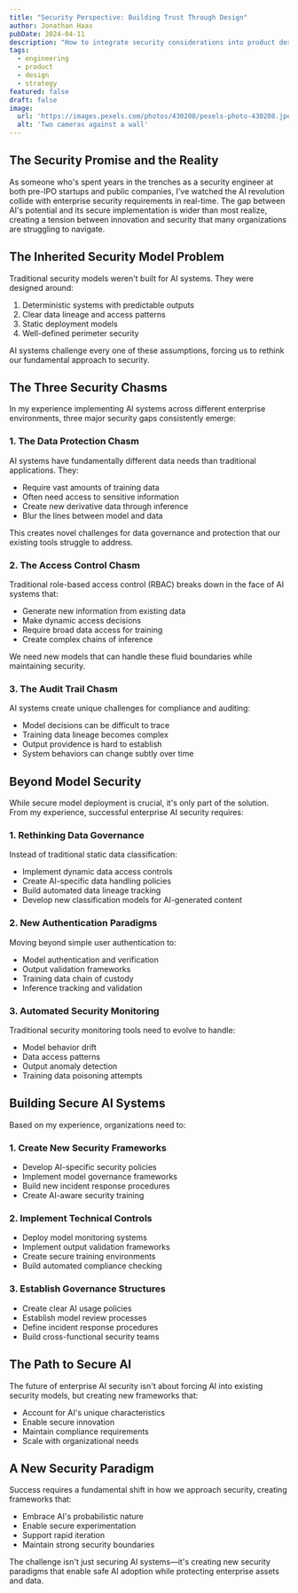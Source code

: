 ```yaml
---
title: "Security Perspective: Building Trust Through Design"
author: Jonathan Haas
pubDate: 2024-04-11
description: "How to integrate security considerations into product design and development"
tags:
  - engineering
  - product
  - design
  - strategy
featured: false
draft: false
image:
  url: 'https://images.pexels.com/photos/430208/pexels-photo-430208.jpeg?auto=compress&cs=tinysrgb&w=1260&h=750&dpr=2'
  alt: 'Two cameras against a wall'
---
```


## The Security Promise and the Reality

As someone who's spent years in the trenches as a security engineer at both
pre-IPO startups and public companies, I've watched the AI revolution collide
with enterprise security requirements in real-time. The gap between AI's
potential and its secure implementation is wider than most realize, creating a
tension between innovation and security that many organizations are struggling
to navigate.

## The Inherited Security Model Problem

Traditional security models weren't built for AI systems. They were designed
around:

1. Deterministic systems with predictable outputs
2. Clear data lineage and access patterns
3. Static deployment models
4. Well-defined perimeter security

AI systems challenge every one of these assumptions, forcing us to rethink our
fundamental approach to security.

## The Three Security Chasms

In my experience implementing AI systems across different enterprise
environments, three major security gaps consistently emerge:

### 1. The Data Protection Chasm

AI systems have fundamentally different data needs than traditional
applications. They:

- Require vast amounts of training data
- Often need access to sensitive information
- Create new derivative data through inference
- Blur the lines between model and data

This creates novel challenges for data governance and protection that our
existing tools struggle to address.

### 2. The Access Control Chasm

Traditional role-based access control (RBAC) breaks down in the face of AI
systems that:

- Generate new information from existing data
- Make dynamic access decisions
- Require broad data access for training
- Create complex chains of inference

We need new models that can handle these fluid boundaries while maintaining
security.

### 3. The Audit Trail Chasm

AI systems create unique challenges for compliance and auditing:

- Model decisions can be difficult to trace
- Training data lineage becomes complex
- Output providence is hard to establish
- System behaviors can change subtly over time

## Beyond Model Security

While secure model deployment is crucial, it's only part of the solution. From
my experience, successful enterprise AI security requires:

### 1. Rethinking Data Governance

Instead of traditional static data classification:

- Implement dynamic data access controls
- Create AI-specific data handling policies
- Build automated data lineage tracking
- Develop new classification models for AI-generated content

### 2. New Authentication Paradigms

Moving beyond simple user authentication to:

- Model authentication and verification
- Output validation frameworks
- Training data chain of custody
- Inference tracking and validation

### 3. Automated Security Monitoring

Traditional security monitoring tools need to evolve to handle:

- Model behavior drift
- Data access patterns
- Output anomaly detection
- Training data poisoning attempts

## Building Secure AI Systems

Based on my experience, organizations need to:

### 1. Create New Security Frameworks

- Develop AI-specific security policies
- Implement model governance frameworks
- Build new incident response procedures
- Create AI-aware security training

### 2. Implement Technical Controls

- Deploy model monitoring systems
- Implement output validation frameworks
- Create secure training environments
- Build automated compliance checking

### 3. Establish Governance Structures

- Create clear AI usage policies
- Establish model review processes
- Define incident response procedures
- Build cross-functional security teams

## The Path to Secure AI

The future of enterprise AI security isn't about forcing AI into existing
security models, but creating new frameworks that:

- Account for AI's unique characteristics
- Enable secure innovation
- Maintain compliance requirements
- Scale with organizational needs

## A New Security Paradigm

Success requires a fundamental shift in how we approach security, creating
frameworks that:

- Embrace AI's probabilistic nature
- Enable secure experimentation
- Support rapid iteration
- Maintain strong security boundaries

The challenge isn't just securing AI systems—it's creating new security
paradigms that enable safe AI adoption while protecting enterprise assets and
data.
